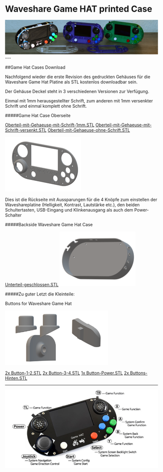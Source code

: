 # Waveshare Game HAT printed Case #
<img src="../install/images/cropped-Game-Hat-Schmal.png" class="transparent">
---

##Game Hat Cases Download


Nachfolgend wieder die erste Revision des gedruckten Gehäuses für die Waveshare Game Hat Platine als STL kostenlos downloadbar sein.

Der Gehäuse Deckel steht in 3 verschiedenen Versionen zur Verfügung.

Einmal mit 1mm herausgestellter Schrift, zum anderen mit 1mm versenkter Schrift und einmal komplett ohne Schrift.

#####Game Hat Case Oberseite

<a href="./Oberteil-mit-Gehaeuse-mit-Schrift-1mm.STL">Oberteil-mit-Gehaeuse-mit-Schrift-1mm.STL</a>
<a href="./Oberteil-mit-Gehaeuse-mit-Schrift-versenkt.STL">Oberteil-mit-Gehaeuse-mit-Schrift-versenkt.STL</a>
<a href="./Oberteil-mit-Gehaeuse-ohne-Schrift.STL">Oberteil-mit-Gehaeuse-ohne-Schrift.STL</a>

<img src="../install/images/Oberteil-mit-Gehaeuse-mit-Schrift-1mm.png" class="transparent" height="180">

Dies ist die Rückseite mit Aussparungen für die 4 Knöpfe zum einstellen der Waveshareplatine (Helligkeit, Kontrast, Lautstärke etc.), den beiden Schultertasten, USB-Eingang und Klinkenausgang als auch dem Power-Schalter

#####Backside Waveshare Game Hat Case

<a href="./Unterteil-geschlossen.STL">Unterteil-geschlossen.STL</a>
<img src="../install/images/Unterteil-geschlossen.png" class="transparent" height="180">

#####Zu guter Letzt die Kleinteile:

Buttons for Waveshare Game Hat

<img src="../install/images/buttons.png" class="transparent" height="180">

<a href="./Button-1-2.STL">2x Button-1-2.STL</a>
<a href="./Button-3-4.STL">2x Button-3-4.STL</a>
<a href="./Button-Power.STL">1x Button-Power.STL</a>
<a href="./Buttons-Hinten.STL">2x Buttons-Hinten.STL</a>

---
[![Solid00](../install/images/Game-HAT-Key-intro.jpg)](https://github.com/D3vD3m0n/)


